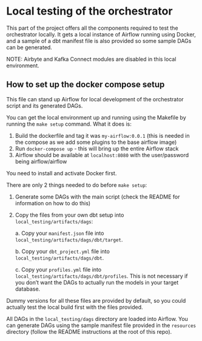 # Local testing of the orchestrator
This part of the project offers all the components required to test the orchestrator locally. It gets a local instance of Airflow running using Docker, and a sample of a dbt manifest file is also provided so some sample DAGs can be generated.

NOTE: Airbyte and Kafka Connect modules are disabled in this local environment.

## How to set up the docker compose setup
This file can stand up Airflow for local development of the orchestrator script and its generated DAGs.

You can get the local environment up and running using the Makefile by running the `make setup` command. What it does is:
1. Build the dockerfile and tag it was `my-airflow:0.0.1` (this is needed in the compose as we add some plugins to the base airflow image)
2. Run `docker-compose up` - this will bring up the entire Airflow stack
3. Airflow should be available at `localhost:8080` with the user/password being airflow/airflow

You need to install and activate Docker first.

There are only 2 things needed to do before `make setup`:
1.	Generate some DAGs with the main script (check the README for information on how to do this)

2.	Copy the files from your own dbt setup into `local_testing/artifacts/dags`:
    
    a.	Copy your `manifest.json` file into `local_testing/artifacts/dags/dbt/target`.

    b.	Copy your `dbt_project.yml` file into `local_testing/artifacts/dags/dbt`.

    c.	Copy your `profiles.yml` file into `local_testing/artifacts/dags/dbt/profiles`. This is not necessary if you don’t want the DAGs to actually run the models in your target database.


Dummy versions for all these files are provided by default, so you could actually test the local build first with the files provided.

All DAGs in the `local_testing/dags` directory are loaded into Airflow. You can generate DAGs using the sample manifest file provided in the `resources` directory (follow the README instructions at the root of this repo).
